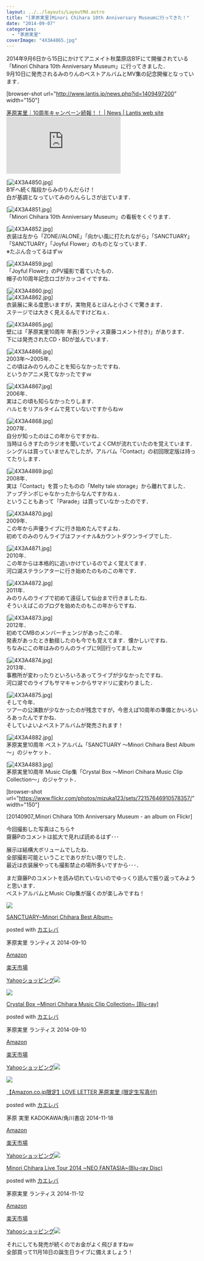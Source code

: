 ```yaml
---
layout: ../../layouts/LayoutMd.astro
title: "[茅原実里]Minori Chihara 10th Anniversary Museumに行ってきた！"
date: "2014-09-07"
categories: 
  - "茅原実里"
coverImage: "4X3A4865.jpg"
---
```


2014年9月6日から15日にかけてアニメイト秋葉原店B1Fにて開催されている「Minori Chihara 10th Anniversary Museum」に行ってきました．  
9月10日に発売されるみのりんのベストアルバムとMV集の記念開催となっています．

\[browser-shot url="http://www.lantis.jp/news.php?id=1409497200" width="150"\]

[茅原実里｜10周年キャンペーン続報！！ | News | Lantis web site](http://www.lantis.jp/news.php?id=1409497200) [![](http://b.hatena.ne.jp/entry/image/http://www.lantis.jp/news.php?id=1409497200)](http://b.hatena.ne.jp/entry/http://www.lantis.jp/news.php?id=1409497200)

[![4X3A4850.jpg](/archive/images/14978559158_458ef149fc_b.jpg)]  
B1Fへ続く階段からみのりんだらけ！  
白が基調となっていてみのりんらしさが出ています．

[![4X3A4851.jpg](/archive/images/15165144245_cda284275f_b.jpg)]  
「Minori Chihara 10th Anniversary Museum」の看板をくぐります．

[![4X3A4852.jpg](/archive/images/15142104836_a7fb8eff6f_b.jpg)]  
衣装は左から「ZONE//ALONE」「向かい風に打たれながら」「SANCTUARY」「SANCTUARY」「Joyful Flower」のものとなっています．  
※たぶん合ってるはずｗ

[![4X3A4859.jpg](/archive/images/15162155051_5ebf719e78_b.jpg)]  
「Joyful Flower」のPV撮影で着ていたもの．  
帽子の10周年記念ロゴがカッコイイですね．

[![4X3A4860.jpg](/archive/images/14978413769_03c263738d_b.jpg)]  
[![4X3A4862.jpg](/archive/images/14978486660_06ebbf957f_b.jpg)]  
衣装展に来る度思いますが，実物見るとほんと小さくで驚きます．  
ステージでは大きく見えるんですけどねぇ．

[![4X3A4865.jpg](/archive/images/14978489770_de5b38d2d6_b.jpg)]  
壁には「茅原実里10周年 年表(ランティス齋藤コメント付き)」があります．  
下には発売されたCD・BDが並んでいます．

[![4X3A4866.jpg](/archive/images/15165155615_8b8624c1c3_b.jpg)]  
2003年～2005年．  
この頃はみのりんのことを知らなかったですね．  
というかアニメ見てなかったですｗ

[![4X3A4867.jpg](/archive/images/15142116796_d5d87e7089_b.jpg)]  
2006年．  
実はこの頃も知らなかったりします．  
ハルヒをリアルタイムで見ていないですからねｗ

[![4X3A4868.jpg](/archive/images/14978424219_2aafb84704_b.jpg)]  
2007年．  
自分が知ったのはこの年からですかね．  
当時はらきすたのラジオを聞いていてよくCMが流れていたのを覚えています．  
シングルは買っていませんでしたが，アルバム「Contact」の初回限定版は持ってたりします．

[![4X3A4869.jpg](/archive/images/14978577158_7486cc39d2_b.jpg)]  
2008年．  
実は「Contact」を買ったものの「Melty tale storage」から離れてました．  
アップテンポじゃなかったからなんですかねぇ．  
ということもあって「Parade」は買っていなかったのです．

[![4X3A4870.jpg](/archive/images/14978578698_cfc6381ca9_b.jpg)]  
2009年．  
この年から声優ライブに行き始めたんですよね．  
初めてのみのりんライブはファイナル&カウントダウンライブでした．

[![4X3A4871.jpg](/archive/images/14978580738_6d569f5bb4_b.jpg)]  
2010年．  
この年からは本格的に追いかけているのでよく覚えてます．  
河口湖ステラシアターに行き始めたのものこの年です．

[![4X3A4872.jpg](/archive/images/15165166085_2e97897d41_b.jpg)]  
2011年．  
みのりんのライブで初めて遠征して仙台まで行きましたね．  
そういえばこのブログを始めたのもこの年からですね．

[![4X3A4873.jpg](/archive/images/15164773862_256fb36502_b.jpg)]  
2012年．  
初めてCMBのメンバーチェンジがあったこの年．  
発表があったとき動揺したのも今でも覚えてます．懐かしいですね．  
ちなみにこの年はみのりんのライブに9回行ってましたｗ

[![4X3A4874.jpg](/archive/images/15164776062_3c1776c642_b.jpg)]  
2013年．  
事務所が変わったりといろいろあってライブが少なかったですね．  
河口湖でのライブもサマキャンからサマドリに変わりました．

[![4X3A4875.jpg](/archive/images/14978588687_201c787442_b.jpg)]  
そして今年．  
ツアーの公演数が少なかったのが残念ですが，今思えば10周年の準備とかいろいろあったんですかね．  
そしていよいよベストアルバムが発売されます！

[![4X3A4882.jpg](/archive/images/14978441589_45ce6bacf2_b.jpg)]  
茅原実里10周年 ベストアルバム「SANCTUARY ～Minori Chihara Best Album～」のジャケット．

[![4X3A4883.jpg](/archive/images/15162185901_c1b5347295_b.jpg)]  
茅原実里10周年 Music Clip集「Crystal Box ～Minori Chihara Music Clip Collection～」のジャケット．

\[browser-shot url="https://www.flickr.com/photos/mizuka123/sets/72157646910578357/" width="150"\]

[20140907\_Minori Chihara 10th Anniversary Museum - an album on Flickr]

今回撮影した写真はこちら↑  
齋藤Pのコメントは拡大で見れば読めるはず･･･

展示は結構大ボリュームでしたね．  
全部撮影可能ということでありがたい限りでした．  
最近は衣装展やっても撮影禁止の場所多いですから･･･．

まだ齋藤Pのコメントを読み切れていないのでゆっくり読んで振り返ってみようと思います．  
ベストアルバムとMusic Clip集が届くのが楽しみですね！

[![](/archive/images/51rBSrd61WL._SL160_.jpg)](https://www.amazon.co.jp/exec/obidos/ASIN/B00KDPP49Y/mizuka123-22/ref=nosim/)

[SANCTUARY~Minori Chihara Best Album~](https://www.amazon.co.jp/exec/obidos/ASIN/B00KDPP49Y/mizuka123-22/ref=nosim/)

posted with [カエレバ](http://kaereba.com)

茅原実里 ランティス 2014-09-10

[Amazon](http://www.amazon.co.jp/gp/search?keywords=SANCTUARY~Minori%20Chihara%20Best%20Album~&__mk_ja_JP=%83J%83%5E%83J%83i&tag=mizuka123-22 "アマゾン")

[楽天市場](http://hb.afl.rakuten.co.jp/hgc/032b53ee.4b34c5ee.0f4a541e.f440145e/?pc=http%3A%2F%2Fsearch.rakuten.co.jp%2Fsearch%2Fmall%2FSANCTUARY~Minori%2520Chihara%2520Best%2520Album~%2F-%2Ff.1-p.1-s.1-sf.0-st.A-v.2%3Fx%3D0%26scid%3Daf_ich_link_urltxt%26m%3Dhttp%3A%2F%2Fm.rakuten.co.jp%2F "楽天市場")

[Yahooショッピング![](//ad.jp.ap.valuecommerce.com/servlet/gifbanner?sid=3066752&pid=881990642)](//ck.jp.ap.valuecommerce.com/servlet/referral?sid=3066752&pid=881990642&vc_url=http%3A%2F%2Fshopping.search.yahoo.co.jp%2Fsearch%3FuIv%3Don%26ei%3DUTF-8%26tab_ex%3Dcommerce%26slider%3D0%26va%3DSANCTUARY~Minori%2520Chihara%2520Best%2520Album~ "Yahooショッピング")

[![](/archive/images/51CsRahXdIL._SL160_.jpg)](https://www.amazon.co.jp/exec/obidos/ASIN/B00KDPP4Q2/mizuka123-22/ref=nosim/)

[Crystal Box ~Minori Chihara Music Clip Collection~ \[Blu-ray\]](https://www.amazon.co.jp/exec/obidos/ASIN/B00KDPP4Q2/mizuka123-22/ref=nosim/)

posted with [カエレバ](http://kaereba.com)

茅原実里 ランティス 2014-09-10

[Amazon](http://www.amazon.co.jp/gp/search?keywords=Crystal%20Box%20~Minori%20Chihara%20Music%20Clip%20Collection~%20%5BBlu-ray%5D&__mk_ja_JP=%83J%83%5E%83J%83i&tag=mizuka123-22 "アマゾン")

[楽天市場](http://hb.afl.rakuten.co.jp/hgc/032b53ee.4b34c5ee.0f4a541e.f440145e/?pc=http%3A%2F%2Fsearch.rakuten.co.jp%2Fsearch%2Fmall%2FCrystal%2520Box%2520~Minori%2520Chihara%2520Music%2520Clip%2520Collection~%2520%255BBlu-ray%255D%2F-%2Ff.1-p.1-s.1-sf.0-st.A-v.2%3Fx%3D0%26scid%3Daf_ich_link_urltxt%26m%3Dhttp%3A%2F%2Fm.rakuten.co.jp%2F "楽天市場")

[Yahooショッピング![](//ad.jp.ap.valuecommerce.com/servlet/gifbanner?sid=3066752&pid=881990642)](//ck.jp.ap.valuecommerce.com/servlet/referral?sid=3066752&pid=881990642&vc_url=http%3A%2F%2Fshopping.search.yahoo.co.jp%2Fsearch%3FuIv%3Don%26ei%3DUTF-8%26tab_ex%3Dcommerce%26slider%3D0%26va%3DCrystal%2520Box%2520~Minori%2520Chihara%2520Music%2520Clip%2520Collection~%2520%255BBlu-ray%255D "Yahooショッピング")

[![](/archive/images/41tg5WjoWcL._SL160_.jpg)](https://www.amazon.co.jp/exec/obidos/ASIN/4041020964/mizuka123-22/ref=nosim/)

[【Amazon.co.jp限定】LOVE LETTER 茅原実里 (限定生写真付)](https://www.amazon.co.jp/exec/obidos/ASIN/4041020964/mizuka123-22/ref=nosim/)

posted with [カエレバ](http://kaereba.com)

茅原 実里 KADOKAWA/角川書店 2014-11-18

[Amazon](http://www.amazon.co.jp/gp/search?keywords=%81yAmazon.co.jp%8C%C0%92%E8%81zLOVE%20LETTER%20%8A%9D%8C%B4%8E%C0%97%A2%20%28%8C%C0%92%E8%90%B6%8E%CA%90%5E%95t%29&__mk_ja_JP=%83J%83%5E%83J%83i&tag=mizuka123-22 "アマゾン")

[楽天市場](http://hb.afl.rakuten.co.jp/hgc/032b53ee.4b34c5ee.0f4a541e.f440145e/?pc=http%3A%2F%2Fsearch.rakuten.co.jp%2Fsearch%2Fmall%2F%25E3%2580%2590Amazon.co.jp%25E9%2599%2590%25E5%25AE%259A%25E3%2580%2591LOVE%2520LETTER%2520%25E8%258C%2585%25E5%258E%259F%25E5%25AE%259F%25E9%2587%258C%2520%2528%25E9%2599%2590%25E5%25AE%259A%25E7%2594%259F%25E5%2586%2599%25E7%259C%259F%25E4%25BB%2598%2529%2F-%2Ff.1-p.1-s.1-sf.0-st.A-v.2%3Fx%3D0%26scid%3Daf_ich_link_urltxt%26m%3Dhttp%3A%2F%2Fm.rakuten.co.jp%2F "楽天市場")

[Yahooショッピング![](//ad.jp.ap.valuecommerce.com/servlet/gifbanner?sid=3066752&pid=881990642)](//ck.jp.ap.valuecommerce.com/servlet/referral?sid=3066752&pid=881990642&vc_url=http%3A%2F%2Fshopping.search.yahoo.co.jp%2Fsearch%3FuIv%3Don%26ei%3DUTF-8%26tab_ex%3Dcommerce%26slider%3D0%26va%3D%25E3%2580%2590Amazon.co.jp%25E9%2599%2590%25E5%25AE%259A%25E3%2580%2591LOVE%2520LETTER%2520%25E8%258C%2585%25E5%258E%259F%25E5%25AE%259F%25E9%2587%258C%2520%2528%25E9%2599%2590%25E5%25AE%259A%25E7%2594%259F%25E5%2586%2599%25E7%259C%259F%25E4%25BB%2598%2529 "Yahooショッピング")

[](https://www.amazon.co.jp/exec/obidos/ASIN/B00MDTK5N8/mizuka123-22/ref=nosim/)

[Minori Chihara Live Tour 2014 ~NEO FANTASIA~(Blu-ray Disc)](https://www.amazon.co.jp/exec/obidos/ASIN/B00MDTK5N8/mizuka123-22/ref=nosim/)

posted with [カエレバ](http://kaereba.com)

茅原実里 ランティス 2014-11-12

[Amazon](http://www.amazon.co.jp/gp/search?keywords=Minori%20Chihara%20Live%20Tour%202014%20~NEO%20FANTASIA~%28Blu-ray%20Disc%29&__mk_ja_JP=%83J%83%5E%83J%83i&tag=mizuka123-22 "アマゾン")

[楽天市場](http://hb.afl.rakuten.co.jp/hgc/032b53ee.4b34c5ee.0f4a541e.f440145e/?pc=http%3A%2F%2Fsearch.rakuten.co.jp%2Fsearch%2Fmall%2FMinori%2520Chihara%2520Live%2520Tour%25202014%2520~NEO%2520FANTASIA~%2528Blu-ray%2520Disc%2529%2F-%2Ff.1-p.1-s.1-sf.0-st.A-v.2%3Fx%3D0%26scid%3Daf_ich_link_urltxt%26m%3Dhttp%3A%2F%2Fm.rakuten.co.jp%2F "楽天市場")

[Yahooショッピング![](//ad.jp.ap.valuecommerce.com/servlet/gifbanner?sid=3066752&pid=881990642)](//ck.jp.ap.valuecommerce.com/servlet/referral?sid=3066752&pid=881990642&vc_url=http%3A%2F%2Fshopping.search.yahoo.co.jp%2Fsearch%3FuIv%3Don%26ei%3DUTF-8%26tab_ex%3Dcommerce%26slider%3D0%26va%3DMinori%2520Chihara%2520Live%2520Tour%25202014%2520~NEO%2520FANTASIA~%2528Blu-ray%2520Disc%2529 "Yahooショッピング")

それにしても発売が続くのでお金がよく飛びますねｗ  
全部買って11月18日の誕生日ライブに備えましょう！
